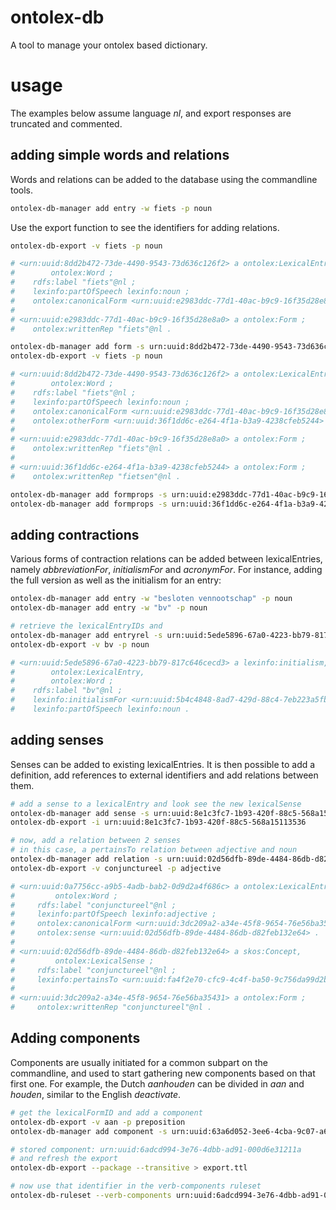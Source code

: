 # ontolex-db
A tool to manage your ontolex based dictionary.

# usage
The examples below assume language *nl*, and export responses are truncated and commented.

## adding simple words and relations
Words and relations can be added to the database using the commandline tools.
```bash
ontolex-db-manager add entry -w fiets -p noun
```
Use the export function to see the identifiers for adding relations.
```bash
ontolex-db-export -v fiets -p noun

# <urn:uuid:8dd2b472-73de-4490-9543-73d636c126f2> a ontolex:LexicalEntry,
#        ontolex:Word ;
#    rdfs:label "fiets"@nl ;
#    lexinfo:partOfSpeech lexinfo:noun ;
#    ontolex:canonicalForm <urn:uuid:e2983ddc-77d1-40ac-b9c9-16f35d28e8a0> .
#
# <urn:uuid:e2983ddc-77d1-40ac-b9c9-16f35d28e8a0> a ontolex:Form ;
#    ontolex:writtenRep "fiets"@nl .

ontolex-db-manager add form -s urn:uuid:8dd2b472-73de-4490-9543-73d636c126f2 -w fietsen
ontolex-db-export -v fiets -p noun

# <urn:uuid:8dd2b472-73de-4490-9543-73d636c126f2> a ontolex:LexicalEntry,
#        ontolex:Word ;
#    rdfs:label "fiets"@nl ;
#    lexinfo:partOfSpeech lexinfo:noun ;
#    ontolex:canonicalForm <urn:uuid:e2983ddc-77d1-40ac-b9c9-16f35d28e8a0> ;
#    ontolex:otherForm <urn:uuid:36f1dd6c-e264-4f1a-b3a9-4238cfeb5244> .
#
# <urn:uuid:e2983ddc-77d1-40ac-b9c9-16f35d28e8a0> a ontolex:Form ;
#    ontolex:writtenRep "fiets"@nl .
#
# <urn:uuid:36f1dd6c-e264-4f1a-b3a9-4238cfeb5244> a ontolex:Form ;
#    ontolex:writtenRep "fietsen"@nl .

ontolex-db-manager add formprops -s urn:uuid:e2983ddc-77d1-40ac-b9c9-16f35d28e8a0 -f number:singular
ontolex-db-manager add formprops -s urn:uuid:36f1dd6c-e264-4f1a-b3a9-4238cfeb5244 -f number:plural
```

## adding contractions
Various forms of contraction relations can be added between lexicalEntries, namely *abbreviationFor*,
*initialismFor* and *acronymFor*. For instance, adding the full version as well as the initialism
for an entry:
```bash
ontolex-db-manager add entry -w "besloten vennootschap" -p noun
ontolex-db-manager add entry -w "bv" -p noun

# retrieve the lexicalEntryIDs and
ontolex-db-manager add entryrel -s urn:uuid:5ede5896-67a0-4223-bb79-817c646cecd3 -t urn:uuid:5b4c4848-8ad7-429d-88c4-7eb223a5fb5b -r lexinfo:initialismFor
ontolex-db-export -v bv -p noun

# <urn:uuid:5ede5896-67a0-4223-bb79-817c646cecd3> a lexinfo:initialism,
#        ontolex:LexicalEntry,
#        ontolex:Word ;
#    rdfs:label "bv"@nl ;
#    lexinfo:initialismFor <urn:uuid:5b4c4848-8ad7-429d-88c4-7eb223a5fb5b> ;
#    lexinfo:partOfSpeech lexinfo:noun .
```

## adding senses
Senses can be added to existing lexicalEntries. It is then possible to add a definition,
add references to external identifiers and add relations between them.
```bash
# add a sense to a lexicalEntry and look see the new lexicalSense
ontolex-db-manager add sense -s urn:uuid:8e1c3fc7-1b93-420f-88c5-568a15113536
ontolex-db-export -i urn:uuid:8e1c3fc7-1b93-420f-88c5-568a15113536

# now, add a relation between 2 senses
# in this case, a pertainsTo relation between adjective and noun
ontolex-db-manager add relation -s urn:uuid:02d56dfb-89de-4484-86db-d82feb132e64 -t urn:uuid:fa4f2e70-cfc9-4c4f-ba50-9c756da99d2b -r lexinfo:pertainsTo
ontolex-db-export -v conjunctureel -p adjective

# <urn:uuid:0a7756cc-a9b5-4adb-bab2-0d9d2a4f686c> a ontolex:LexicalEntry,
#         ontolex:Word ;
#     rdfs:label "conjunctureel"@nl ;
#     lexinfo:partOfSpeech lexinfo:adjective ;
#     ontolex:canonicalForm <urn:uuid:3dc209a2-a34e-45f8-9654-76e56ba35431> ;
#     ontolex:sense <urn:uuid:02d56dfb-89de-4484-86db-d82feb132e64> .
#
# <urn:uuid:02d56dfb-89de-4484-86db-d82feb132e64> a skos:Concept,
#         ontolex:LexicalSense ;
#     rdfs:label "conjunctureel"@nl ;
#     lexinfo:pertainsTo <urn:uuid:fa4f2e70-cfc9-4c4f-ba50-9c756da99d2b> .
#
# <urn:uuid:3dc209a2-a34e-45f8-9654-76e56ba35431> a ontolex:Form ;
#     ontolex:writtenRep "conjunctureel"@nl .
```

## Adding components
Components are usually initiated for a common subpart on the commandline, and used to start
gathering new components based on that first one. For example, the Dutch *aanhouden* can be
divided in *aan* and *houden*, similar to the English *deactivate*.
```bash
# get the lexicalFormID and add a component
ontolex-db-export -v aan -p preposition
ontolex-db-manager add component -s urn:uuid:63a6d052-3ee6-4cba-9c07-a66b01cf77a4

# stored component: urn:uuid:6adcd994-3e76-4dbb-ad91-000d6e31211a
# and refresh the export
ontolex-db-export --package --transitive > export.ttl

# now use that identifier in the verb-components ruleset
ontolex-db-ruleset --verb-components urn:uuid:6adcd994-3e76-4dbb-ad91-000d6e31211a
```
